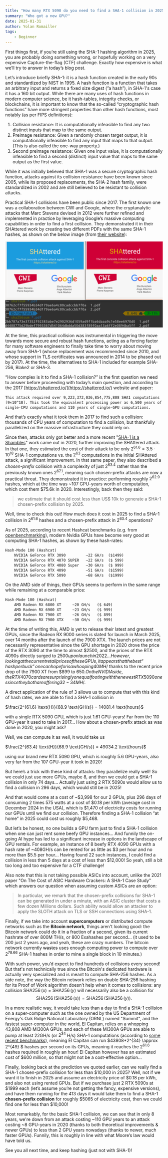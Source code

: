 ```yaml
---
title: "How many RTX 5090 do you need to find a SHA-1 collision in 2025?"
summary: "Who got a new GPU?"
date: 2025-01-31
author: Yolan Romailler
tags:
    - Beginner
---
```


First things first, if you’re still using the SHA-1 hashing algorithm in 2025, you are probably doing something wrong, or hopefully working on a very expensive Capture-the-flag (CTF) challenge. Exactly how expensive is what we’ll try to answer in today’s blog post. 

Let’s introduce briefly SHA-1: it is a hash function created in the early 90s and standardized by NIST in 1995. A hash function is a function that takes an arbitrary input and returns a fixed size digest (”a hash”), in SHA-1's case it has a 160 bit output. While there are many uses of hash functions in modern computer science, be it hash-tables, integrity checks, or blockchains, it is important to know that the so-called “cryptographic hash functions” have more stringent properties than other hash functions, most notably (as per FIPS definitions):

1. Collision resistance: It is computationally infeasible to find any two distinct inputs that map to the same output.
2. Preimage resistance: Given a randomly chosen target output, it is computationally infeasible to find any input that maps to that output. (This is also called the one-way property.)
3. Second preimage resistance: Given one input value, it is computationally infeasible to find a second (distinct) input value that maps to the same output as the first value.

While it was initially believed that SHA-1 was a secure cryptographic hash function, attacks against its collision resistance have been known since 2005, while its proposed replacements, the SHA-2 hash family, were standardized in 2002 and are still believed to be resistant to collision attacks.

Practical SHA-1 collisions have been public since 2017. The first known one was a collaboration between CWI and Google, where the cryptanalytic attacks that Marc Stevens devised in 2012 were further refined and implemented in practice by leveraging Google’s massive computing capabilities in order to find a first collision. They demonstrated it in their SHAttered work by creating two different PDFs with the same SHA-1 hashes, as shown on the below image (from [their website](https://shattered.io/)):

![](./images/2025-01-31/image.png)

At the time, this practical collision was instrumental in triggering the move towards more secure and robust hash functions, acting as a forcing factor for many software engineers to finally take  time to worry about moving away from SHA-1 (whose replacement was recommended since 2010, and whose support in TLS certificates was announced in 2014 to be phased out by 2017). At the time, the alternatives to SHA-1 included for example SHA-256, Blake2 or SHA-3.

“How complex is it to find a SHA-1 collision?” is the first question we need to answer before proceeding with today’s main question, and according to the 2017 [https://shattered.io/](https://shattered.io/) website and paper:

```
This attack required over 9,223,372,036,854,775,808 SHA1 computations [9×10^18]. This took the equivalent processing power as 6,500 years of single-CPU computations and 110 years of single-GPU computations.
```

And that’s exactly what it took them in 2017 to find such a collision: thousands of CPU years of computation to find a collision, but thankfully parallelized on the massive infrastructure they could rely on.

Since then, attacks only got better and a more recent "[SHA-1 is a Shambles](https://sha-mbles.github.io/)" work came out in 2020, further improving the SHAttered attack. In that one, they estimated the cost of their attack to be only $2^{61.6}=3.5\cdot 10^{18}$ SHA-1 computations vs. the $2^{63}$ computations in the initial SHAttered attack, a significant improvement. In that same paper, they also described a *chosen-prefix* collision with a complexity of just $2^{63.4}$ rather than the previously known ones $2^{67.1}$, meaning such chosen-prefix attacks are now a practical threat. They demonstrated it in practice: performing roughly $2^{62.9}$ hashes, which at the time was ~107 GPU-years worth of computation, which cost them $75.6k in 2020. Interestingly, back then they said:

> we estimate that it should cost less than US$ 10k to generate a SHA-1 chosen-prefix collision by 2025.
> 

Well, time to check this out! How much does it cost in 2025 to find a SHA-1 collision in $2^{61.6}$ hashes and a chosen-prefix attack in $2^{63.4}$ operations?

As of 2025, according to recent Hashcat benchmarks (e.g. from [openbenchmarking](https://openbenchmarking.org/test/pts/hashcat)), modern Nvidia GPUs have become very good at computing SHA-1 hashes, as shown by these hash-rates:

```
Hash-Mode 100 (Hashcat)
    NVIDIA GeForce RTX 3090         ~22 GH/s  ($1499)
    NVIDIA GeForce RTX 4070 SUPER   ~22 GH/s  ($ 599)
    NVIDIA GeForce RTX 4080 Super   ~30 GH/s  ($ 999)
    NVIDIA GeForce RTX 4090         ~51 GH/s  ($1599)
    NVIDIA GeForce RTX 5090         ~68 GH/s  ($1999)
```

On the AMD side of things, their GPUs seems to perform in the same range while remaining at a comparable price:

```
Hash-Mode 100 (Hashcat)
	AMD Radeon RX 6800 XT     ~20 GH/s   ($ 649)
	AMD Radeon RX 6900 XT     ~23 GH/s   ($ 999)
	AMD Radeon RX 7900 XT     ~26 GH/s   ($ 899)
	AMD Radeon RX 7900 XTX    ~30 GH/s   ($ 999)
```

At the time of writing this, AMD is yet to release their latest and greatest GPUs, since the Radeon RX 9000 series is slated for launch in March 2025, over 14 months after the launch of the 7900 XTX. The launch prices are not necessarily representative since the GPU shortage in 2020 drove the price of the RTX 3090 at the time to almost $2500, and the prices of the RTX 4090s directly surged to $2500 upon launch in 2022… However, looking at the current retail prices of these GPUs, it appears that the best “hash per buck” one can hope for is a whooping 40 MH/$ thanks to the recent price drop of the 7900 XT from $899 to $650. On the NVIDIA side, the RTX 4070 cards are surprisingly on equal footing with the newest RTX 5090 ones since they both are offering 32-34 MH/$.

A direct application of the rule of 3 allows us to compute that with this kind of hash rates, we are able to find a SHA-1 collision in 

$\frac{2^{61.6} \text{H}}{68.9 \text{GH/s}} = 14081.4 \text{hours}$

with a single RTX 5090 GPU, which is just 1.61 GPU-years! Far from the 110 GPU-year it used to take in 2017… How about a chosen-prefix attack as was done in 2020, you might ask?

Well, we can compute it as well, it would take us

$\frac{2^{63.4} \text{H}}{68.9 \text{GH/s}} =  49034.2 \text{hours}$

using our brand new RTX 5090 GPU, which is roughly 5.6 GPU-years, also very far from the 107 GPU-year it took in 2020!

But here’s a trick with these kind of attacks: they parallelize really well! So we could just use more GPUs, maybe 8, and then we could get a SHA-1 collision in only 74 days… Actually just using 2 RTX 5090s would allow us to find a collision in 296 days, which would still be in 2025!

And that would come at a cost of ~$3,998 for our 2 GPUs, plus 296 days of consuming 2 times 575 watts at a cost of $0.18 per kWh (average cost in December 2024 in the USA), which is $1,470 of electricity costs for running our GPUs until we find our collision. Therefore finding a SHA-1 collision “at home” in 2025 could cost us roughly $5,468.

But let’s be honest, no one builds a GPU farm just to find a SHA-1 collision when one can just rent some beefy GPU instances… And funnily the on-going AI hype has led to a significant increase in options in the landscape of GPU rentals. For example, an instance of 8 beefy RTX 4090 GPUs with a hash rate of ~408GH/s can be rented for as little as $3 per hour and no more than $5.5 per hour… Having found 22 such instances, I could find a collision in less than 5 days at a cost of less than $12,000! So yeah, still a bit too long and too expensive for a CTF challenge! 

Also note that this is not taking possible ASICs into account, unlike the 2021 paper "On The Cost of ASIC Hardware Crackers: A SHA-1 Case Study" which answers our question when assuming custom ASICs are an option:

> In particular, we remark that the chosen-prefix collisions for SHA-1 can be generated in under a minute, with an ASIC cluster that costs a few dozen Millions dollars. Such ability would allow an attacker to apply the SLOTH attack on TLS or SSH connections using SHA-1.
> 

Finally, if we take into account **supercomputers** or distributed compute networks such as the **Bitcoin network**, things aren't looking good: the Bitcoin network could do it in a fraction of a second, given its current hashrate of over 800M TH/s, or 800 Exahashes per second... (it used to be 200 just 2 years ago, and yeah, these are crazy numbers. The bitcoin network currently ~~wastes~~ uses enough computing power to compute over $2^{78.66}$ SHA-1 hashes in order to mine a single block in 10 minutes.) 

With such power, you’d expect to find hundreds of collisions every second! But that's not technically true since the Bitcoin's dedicated hardware is actually very specialized and is meant to compute SHA-256 hashes. As a side note, the way the Bitcoin network relies on double SHA-256 hashing for its Proof of Work algorithm doesn’t help when it comes to collisions: any collision $\operatorname{SHA256}(x)=\operatorname{SHA256}(y)$ will necessarily also be a collision for  $$\operatorname{SHA256}(\operatorname{SHA256}(x))=\operatorname{SHA256}(\operatorname{SHA256}(y)).$$

In a more realistic way, it would take less than a day to find a SHA-1 collision on a super-computer such as the one owned by the US Department of Energy's Oak Ridge National Laboratory (ORNL) named "Summit", and the fastest super-computer in the world, El Capitan, relies on a whopping 43,808 AMD MI300A GPUs, and each of these MI300A GPUs are able to pump at least 22GH/s (or $2^{34}$ H/s) SHA-1 computations (according to [some recent benchmarks](https://www.youtube.com/watch?v=D4aIl0tzILE)), meaning El Capitan can run $43808*2^{34} \approx 2^{49} $ hashes per second on its GPUs, meaning it reaches the $2^61.6$ hashes required in roughly an hour! El Capitan however has an estimated cost of $600 million, so that might not be a cost-effective option…

Finally, looking back at the prediction we quoted earlier, can we really find a SHA-1 chosen-prefix collision for less than $10,000 in 2025? Well, not if we want it to finish in 2025 and assume an electricity price of $0.18 per kWh, and also not using rented GPUs. But if we purchase just 2 RTX 5090s at $1999 each (let’s assume you’re not getting the fancy, expensive versions), and have them running for the 413 days it would take them to find a SHA-1 **chosen-prefix collision** for roughly $5065 of electricity cost, then we could find one for less than $10,000!   

Most remarkably, for the basic SHA-1 collision, we can see that in only 8 years, we're down from an attack costing ~110 GPU years to an attack costing ~8 GPU-years in 2020 (thanks to both theoretical improvements & newer GPUs) to less than 2 GPU years nowadays (thanks to newer, much faster GPUs). Funnily, this is roughly in line with what Moore’s law would have told us.

See you all next time, and keep hashing (just not with SHA-1)!
